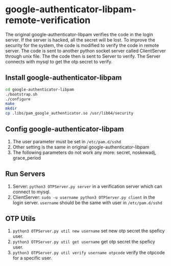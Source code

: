 # google-authenticator-libpam-remote-verification

The original google-authenticator-libpam verifies the code in the login server. If the server is hacked, all the secret will be lost. To improve the security for the system, the code is modified to verify the code in remote server. The code is sent to another python socket server called ClientServer through unix file. The the code then is sent to Server to verify. The Server connects with mysql to get the otp secret to verify.


## Install google-authenticator-libpam
```bash
cd google-authenticator-libpam
./bootstrap.sh
./configure
make
mkdir 
cp .libs/pam_google_authenticator.so /usr/lib64/security
```

## Config google-authenticator-libpam
1. The user parameter must be set in ``/etc/pam.d/sshd``
2. Other setting is the same in original google-authenticator-libpam
3. The following parameters do not work any more: secret, noskewadj, grace_period

## Run Servers
1. Server: ``python3 OTPServer.py server`` in a verification server which can connect to mysql.
2. ClientServer: ``sudo -u username python3 OTPServer.py client`` in the login server. ``username`` should be the same with user in ``/etc/pam.d/sshd``

## OTP Utils
1. ``python3 OTPServer.py util new username`` set new otp secret the speficy user.
2. ``python3 OTPServer.py util get username`` get otp secret the speficy user.
1. ``python3 OTPServer.py util verify username otpcode`` verify the otpcode for a specific user.